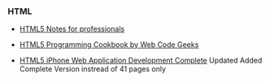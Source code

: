### HTML

- [HTML5 Notes for professionals](https://mega.nz/file/8htmkTxY#A13K1y8AWjFMeWPb8ymLX0F2cmvxRA9x_DiV7aRy-tM)

- [HTML5 Programming Cookbook by Web Code Geeks](https://mega.nz/file/pp9XhL7R#1J1pL1BaqGklrOaTyzwJA-XwTm0LU0A6ZEs1UYGrsQc)

- [HTML5 iPhone Web Application Development Complete](https://mega.nz/file/JhlB0IaQ#_HZaaWKrqOtLLmYL_XU-hMeM-Oag3LrQc29zOtHAj3o) Updated Added Complete Version instread of 41 pages only